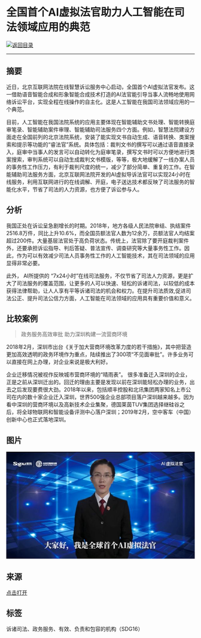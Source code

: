 # 全国首个AI虚拟法官助力人工智能在司法领域应用的典范

[![返回目录](http://img.shields.io/badge/点击-返回目录-875A7B.svg?style=flat&colorA=8F8F8F)](/)

----------

## 摘要

近日，北京互联网法院在线智慧诉讼服务中心启动，全国首个AI虚拟法官发布。这一借助语音智能合成和形象智能合成技术打造的AI法官能引导当事人流畅地使用网络诉讼平台，实现全程在线操作的自主化。这是人工智能在我国司法领域应用的一个典范。

目前，人工智能在我国法院系统的应用主要体现在智能辅助文书处理、智能转换庭审笔录、智能辅助案件审理、智能辅助司法服务四个方面。例如，智慧法院建设方面走在全国前列的北京法院系统，安装了能实现文书自动生成、语音转换、类案搜索和提示等功能的“睿法官”系统。具体包括：裁判文书的撰写可以通过语音直接录入，庭审中当事人的发言可以自动转化为庭审笔录，撰写文书时可以方便地进行类案搜索，审判系统可以自动生成裁判文书模版，等等，极大地缓解了一线办案人员的事务性工作压力，有利于裁判尺度的统一，减少了部分简单、重复的工作。在智能辅助司法服务方面，北京互联网法院开发的AI虚拟导诉法官可以实现24小时在线服务，利用互联网进行的在线调解、开庭，电子送达技术都反映了司法服务的智能化水平，节省了司法的人力资源，也方便了诉讼参与人。

## 分析

我国正处在诉讼呈急剧增长的时期。2018年，地方各级人民法院审结、执结案件2516.8万件，同比上升10.6%，而全国员额法官人数为12余万，员额法官人均结案超过200件。大量基层法官处于高负荷状态。传统上，法官除了要开庭裁判案件外，还要承担诉讼指导、判后答疑、普法宣传、调查研究等大量事务性工作。因此，作为可以有效减少司法人员事务性工作的人工智能技术，其在司法领域的应用显得非常必要。

此外， AI所提供的 “7x24小时”在线司法服务，不仅节省了司法人力资源，更是扩大了司法服务的覆盖范围，让更多的人可以快速、轻松的诉诸司法，以较低的成本获得法律帮助，让人人享有平等诉诸司法的机会和权力。在提升司法质效,促进司法公正、提升司法公信力方面，人工智能在司法领域的应用具有重要价值和意义。

## 比较案例

> 政务服务高效审批  助力深圳构建一流营商环境

2018年2月，深圳市出台《关于加大营商环境改革力度的若干措施》，其中把营造更加高效透明的政务环境作为重点，陆续推出了300项“不见面审批”。许多业务可以直接在网上办理，对企业来说是极大利好。

企业迁移情况被视作反映城市营商环境的“晴雨表”。 很多准备迁入深圳的企业，正是之前从深圳迁出的。回迁的理由主要是发现以前在深圳能轻松办理的业务，出去之后发现要费很大劲。2018年以来，包括顺丰控股和北讯集团两家知名上市公司在内的数十家企业迁入深圳，世界500强企业总部项目落户深圳越来越多。因为看中深圳的营商环境以及高新技术企业集聚，德国莱茵TUV集团选择继硅谷之后，将全球物联网和智能设备评测中心落户深圳；2019年2月，空中客车（中国）创新中心也正式落地深圳。

## 图片

![图片](16.2.1.jpg)

## 来源

<a href="https://http://www.cac.gov.cn/2019-08/08/c_1124851874.htm" target="_blank">点击打开</a>




## 标签
诉诸司法、政务服务、有效、负责和包容的机构（SDG16）
